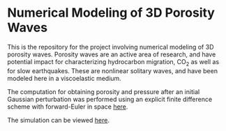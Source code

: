 # Numerical Modeling of 3D Porosity Waves

This is the repository for the project involving numerical modeling of 3D porosity waves. Porosity waves are an active area of research, and have potential impact for characterizing hydrocarbon migration, CO<sub>2</sub>  as well as for slow earthquakes. These are nonlinear solitary waves, and have been modeled here in a viscoelastic medium. 

The computation for obtaining porosity and pressure after an initial Gaussian perturbation was performed using an explicit finite difference scheme with forward-Euler in space [here](porosity_3d.py). 

The simulation can be viewed [here](https://drive.google.com/file/d/0B5JHF3TQfmV7NHRqR291Q29TVUk/view). 
